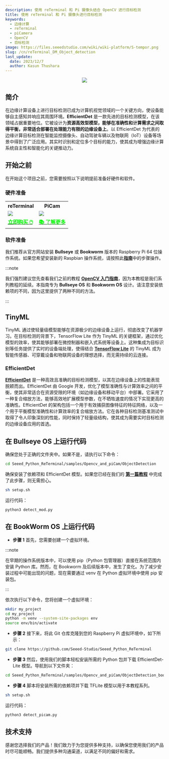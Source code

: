 ```yaml
---
description: 使用 reTerminal 和 Pi 摄像头结合 OpenCV 进行目标检测
title: 使用 reTerminal 和 Pi 摄像头进行目标检测
keywords:
  - 边缘计算
  - reTerminal 
  - piCamera
  - OpenCV
  - 目标检测
image: https://files.seeedstudio.com/wiki/wiki-platform/S-tempor.png
slug: /cn/reTerminal_DM_Object_detection
last_update:
  date: 2023/12/7
  author: Kasun Thushara
---
```


<center><img width={1000} src="https://files.seeedstudio.com/wiki/ReTerminal/opencv/objectdetection2.gif" /></center>

## 简介

在边缘计算设备上进行目标检测已成为计算机视觉领域的一个关键方向，使设备能够自主感知并响应其周围环境。**EfficientDet** 是一款先进的目标检测模型，在该领域占据重要地位。它被设计为**资源高效型模型，能够在准确性和计算需求之间取得平衡，非常适合部署在处理能力有限的边缘设备上**。以 EfficientDet 为代表的边缘计算目标检测在智能监控摄像头、自动驾驶车辆以及物联网（IoT）设备等场景中得到了广泛应用。其实时识别和定位多个目标的能力，使其成为增强边缘计算系统自主性和智能化的关键推动力。

## 开始之前

在开始这个项目之前，您需要按照以下说明提前准备好硬件和软件。

### 硬件准备

<div class="table-center">
	<table class="table-nobg">
    <tr class="table-trnobg">
      <th class="table-trnobg">reTerminal</th>
      <th class="table-trnobg">PiCam</th>
		</tr>
    <tr class="table-trnobg"></tr>
		<tr class="table-trnobg">
			<td class="table-trnobg"><div style={{textAlign:'center'}}><img src="https://files.seeedstudio.com/wiki/ReTerminal/frigate/reterminal.png" style={{width:300, height:'auto'}}/></div></td>
      <td class="table-trnobg"><div style={{textAlign:'center'}}><img src="https://files.seeedstudio.com/wiki/ReTerminal/Picam/picam2.jpg" style={{width:300, height:'auto'}}/></div></td>
		</tr>
    <tr class="table-trnobg"></tr>
		<tr class="table-trnobg">
			<td class="table-trnobg"><div class="get_one_now_container" style={{textAlign: 'center'}}><a class="get_one_now_item" href="https://www.seeedstudio.com/ReTerminal-with-CM4-p-4904.html?queryID=26220f25bcce77bc420c9c03059787c0&objectID=4904&indexName=bazaar_retailer_products">
              <strong><span><font color={'FFFFFF'} size={"4"}>立即购买 🖱️</font></span></strong>
          </a></div></td>
      <td class="table-trnobg"><div class="get_one_now_container" style={{textAlign: 'center'}}><a class="get_one_now_item" href="https://wiki.seeedstudio.com/cn/reTerminal-piCam/"><strong><span><font color={'FFFFFF'} size={"4"}>📚 了解更多</font></span></strong></a></div></td>
        </tr>
    </table>
    </div>

### 软件准备

我们推荐从官方网站安装 **Bullseye** 或 **Bookworm** 版本的 Raspberry Pi 64 位操作系统。如果您希望安装新的 Raspbian 操作系统，请按照此[**指南**](https://wiki.seeedstudio.com/cn/reTerminal/#flash-raspberry-pi-os-64-bit-ubuntu-os-or-other-os-to-emmc)中的步骤操作。

:::note

我们强烈建议您先查看我们之前的教程 [**OpenCV 入门指南**](https://wiki.seeedstudio.com/cn/reTerminal_DM_opencv/)，因为本教程是我们系列教程的延续。本指南专为 **Bullseye OS** 和 **Bookworm OS** 设计。请注意安装依赖项的不同，因为这里提供了两种不同的方法。

:::

## TinyML

TinyML 通过使轻量级模型能够在资源极少的边缘设备上运行，彻底改变了机器学习。在目标检测的背景下，TensorFlow Lite 作为 TinyML 的关键框架，通过优化模型的效率，使其能够部署在微控制器和嵌入式系统等设备上。这种集成为目标识别等任务提供了实时的设备端处理，使得结合 [**TensorFlow Lite**](https://www.tensorflow.org/lite) 的 TinyML 成为智能传感器、可穿戴设备和物联网设备的理想选择，而无需持续的云连接。

### EfficientDet

[**EfficientDet**](https://arxiv.org/abs/1911.09070) 是一种高效且准确的目标检测模型，以其在边缘设备上的性能表现脱颖而出。EfficientDet 由 Google 开发，优化了模型准确性与计算效率之间的平衡，使其非常适合在资源受限的环境（如边缘设备和移动平台）中部署。它采用了一种复合缩放方法，能够高效地扩展模型参数，在不牺牲速度的情况下实现更高的准确性。EfficientDet 的架构包括一个用于有效捕获图像特征的特征网络，以及一个用于平衡模型准确性和计算效率的复合缩放方法。它在各种目标检测基准测试中取得了令人印象深刻的性能，同时保持了轻量级结构，使其成为需要实时目标检测的边缘设备应用的首选。

## 在 Bullseye OS 上运行代码

确保您处于正确的文件夹中。如果不是，请执行以下命令：

 ```sh
cd Seeed_Python_ReTerminal/samples/Opencv_and_piCam/ObjectDetection
 ```
确保安装了依赖项和 EfficientDet 模型。如果您已经在我们的 [**第一篇教程**](https://wiki.seeedstudio.com/cn/Getting-start-opencv/) 中完成了此步骤，则无需担心。

 ```sh
sh setup.sh
 ```
运行代码：
 ```sh
python3 detect_mod.py
 ```

## 在 BookWorm OS 上运行代码
- **步骤 1** 首先，您需要创建一个虚拟环境。

:::note

在早期的操作系统版本中，可以使用 pip（Python 包管理器）直接在系统范围内安装 Python 库。然而，在 Bookworm 及后续版本中，发生了变化。为了减少安装过程中可能出现的问题，现在需要通过 venv 在 Python 虚拟环境中使用 pip 安装包。

:::

依次执行以下命令，您将创建一个虚拟环境：

 ```sh
mkdir my_project
cd my_project
python -m venv --system-site-packages env
source env/bin/activate
 ```
- **步骤 2** 接下来，将此 Git 仓库克隆到您的 Raspberry Pi 虚拟环境中，如下所示：

```sh
git clone https://github.com/Seeed-Studio/Seeed_Python_ReTerminal
 ```

- **步骤 3** 然后，使用我们的脚本轻松安装所需的 Python 包并下载 EfficientDet-Lite 模型。导航到以下文件夹：

```sh
cd Seeed_Python_ReTerminal/samples/Opencv_and_piCam/ObjectDetection_bookworm
```
- **步骤 4** 脚本将安装所需的依赖项并下载 TFLite 模型以用于本教程系列。

```sh
sh setup.sh
```

运行代码：
 ```sh
python3 detect_picam.py
 ```

## 技术支持

感谢您选择我们的产品！我们致力于为您提供多种支持，以确保您使用我们的产品时尽可能顺畅。我们提供多种沟通渠道，以满足不同的偏好和需求。

<div class="button_tech_support_container">
<a href="https://forum.seeedstudio.com/" class="button_forum"></a> 
<a href="https://www.seeedstudio.com/contacts" class="button_email"></a>
</div>

<div class="button_tech_support_container">
<a href="https://discord.gg/eWkprNDMU7" class="button_discord"></a> 
<a href="https://github.com/Seeed-Studio/wiki-documents/discussions/69" class="button_discussion"></a>
</div>